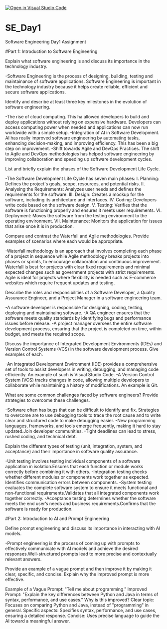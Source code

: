 [![Open in Visual Studio Code](https://classroom.github.com/assets/open-in-vscode-2e0aaae1b6195c2367325f4f02e2d04e9abb55f0b24a779b69b11b9e10269abc.svg)](https://classroom.github.com/online_ide?assignment_repo_id=18558375&assignment_repo_type=AssignmentRepo)
# SE_Day1
Software Engineering Day1 Assignment

#Part 1: Introduction to Software Engineering

Explain what software engineering is and discuss its importance in the technology industry.

-Software Engineering is the process of designing, building, testing and maintainance of software applications. Software Engineering is important in  the technology industry because it helps create reliable, efficient and secure software applications.

Identify and describe at least three key milestones in the evolution of software engineering.

-The rise of cloud computing. This ha allowed developers to build and deploy applications without relying on expensive hardware. Developers can access computing power when needed and applications can now run worldwide with a simple setup.
-Integration of AI in Software Development. AI has really improved software engineering by automating tasks, enhancing decision-making, and improving efficiency. This has been a big step on improvement.
-Shift towards Agile and DevOps Practices. The shift to Agile and DevOps methodologies has helped software engineering by improving collaboration and speeding up software development cycles.

List and briefly explain the phases of the Software Development Life Cycle.

-The Software Development Life Cycle has seven main phases:
I. Planning: Defines the project's goals, scope, resources, and potential risks.
II. Analysing the Requirements: Analyzes user needs and defines the requirements for the software.
III. Design: Creates a mockup for the software, including its architecture and interfaces. 
IV. Coding: Developers write code based on the software design.
V. Testing: Verifies that the software is functioning properly and ensures it meets user requirements.
VI. Deployment: Moves the software from the testing environment to the operating environment.
VII. Maintenance: Monitors the application for issues that arise once it is in production.


Compare and contrast the Waterfall and Agile methodologies. Provide examples of scenarios where each would be appropriate.

-Waterfall methodology is an approach that involves completing each phase of a project in sequence while Agile methodology breaks projects into phases or sprints, to encourage collaboration and continuous improvement. Waterfall is best for projects with clear fixed requirements and minimal expected changes such as government projects with strict requirements. Agile is ideal for projects where flexibility is needed such as E-commerce websites which require frequent updates and testing.

Describe the roles and responsibilities of a Software Developer, a Quality Assurance Engineer, and a Project Manager in a software engineering team.

-A software developer is responsible for designing, coding, testing, deploying and maintainaing software.
-A QA engineer ensures that the software meets quality standards by identifying bugs and performance issues before release.
-A project manager oversees the entire software development process, ensuring that the project is completed on time, within budget, and meets the required scope.

Discuss the importance of Integrated Development Environments (IDEs) and Version Control Systems (VCS) in the software development process. Give examples of each.

-An Integrated Development Environment (IDE) provides a comprehensive set of tools to assist developers in writing, debugging, and managing code efficiently. An example of such is Visual Studio Code.
-A Version Control System (VCS) tracks changes in code, allowing multiple developers to collaborate while maintaining a history of modifications. An example is Git.

What are some common challenges faced by software engineers? Provide strategies to overcome these challenges.

-Software often has bugs that can be difficult to identify and fix. Strategies to overcome are to use debugging tools to trace the root cause and to write clear and structured code to make debugging easier.
-New programming languages, frameworks, and tools emerge frequently, making it hard to stay updated.Join developer communities.
-Tight deadlines can lead to stress, rushed coding, and technical debt.

Explain the different types of testing (unit, integration, system, and acceptance) and their importance in software quality assurance.

-Unit testing involves testing individual components of a software application in isolation.Ensures that each function or module works correctly before combining it with others.
-Integration testing checks whether different modules or components work together as expected. Identifies communication errors between components.
-System testing evaluates the complete software system to ensure it meets functional and non-functional requirements.Validates that all integrated components work together correctly.
-Acceptance testing determines whether the software meets the end user’s needs and business requirements.Confirms that the software is ready for production.
  
#Part 2: Introduction to AI and Prompt Engineering


Define prompt engineering and discuss its importance in interacting with AI models.

-Prompt engineering is the process of coming up with prompts to effectively communicate with AI models and achieve the desired responses.Well-structured prompts lead to more precise and contextually relevant answers.

Provide an example of a vague prompt and then improve it by making it clear, specific, and concise. Explain why the improved prompt is more effective.

Example of a Vague Prompt: "Tell me about programming."
Improved Prompt: "Explain the key differences between Python and Java in terms of syntax, performance, and use cases."
Why is this improved?
Clear topic: Focuses on comparing Python and Java, instead of "programming" in general.
Specific aspects: Specifies syntax, performance, and use cases, ensuring a detailed response.
Concise: Uses precise language to guide the AI toward a meaningful answer.
